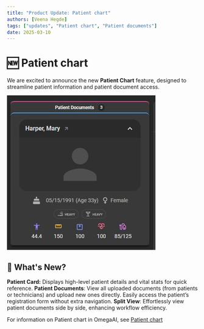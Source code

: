```yaml
---
title: "Product Update: Patient chart"
authors: [Veena Hegde]
tags: ["updates", "Patient chart", "Patient documents"]
date: 2025-03-10
---
```


# 🆕 Patient chart  

We are excited to announce the new **Patient Chart** feature, designed to streamline patient information and patient document access.

![Patient chart](./Images/image.jpg)

## 🔹 What's New?  

**Patient Card:** Displays high-level patient details and vital stats for quick reference.
**Patient Documents**: View all uploaded documents (from patients or technicians) and upload new ones directly. Easily access the patient’s registration form without extra navigation.
**Split View**: Effortlessly view patient documents side by side, enhancing workflow efficiency.

For information on Patient chart in OmegaAI, see [Patient chart](/docs/Document-Viewer/document_explorer#accessing-and-using-the-patient-chart-module-in-document-viewer)